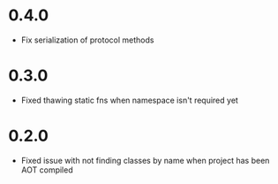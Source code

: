# 0.4.0
- Fix serialization of protocol methods

# 0.3.0
- Fixed thawing static fns when namespace isn't required yet 

# 0.2.0
- Fixed issue with not finding classes by name when project has been AOT compiled
